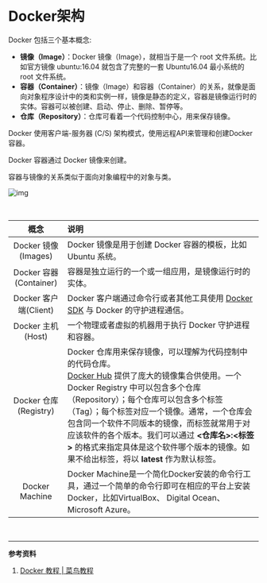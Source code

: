# Docker架构

Docker 包括三个基本概念:

- **镜像（Image）**：Docker 镜像（Image），就相当于是一个 root 文件系统。比如官方镜像 ubuntu:16.04 就包含了完整的一套 Ubuntu16.04 最小系统的 root 文件系统。
- **容器（Container）**：镜像（Image）和容器（Container）的关系，就像是面向对象程序设计中的类和实例一样，镜像是静态的定义，容器是镜像运行时的实体。容器可以被创建、启动、停止、删除、暂停等。
- **仓库（Repository）**：仓库可看着一个代码控制中心，用来保存镜像。

Docker 使用客户端-服务器 (C/S) 架构模式，使用远程API来管理和创建Docker容器。

Docker 容器通过 Docker 镜像来创建。

容器与镜像的关系类似于面向对象编程中的对象与类。

 ![img](https://www.runoob.com/wp-content/uploads/2016/04/576507-docker1.png) 

<br>

|          概念          | 说明                                                         |
| :--------------------: | :----------------------------------------------------------- |
|  Docker 镜像(Images)   | Docker 镜像是用于创建 Docker 容器的模板，比如 Ubuntu 系统。  |
| Docker 容器(Container) | 容器是独立运行的一个或一组应用，是镜像运行时的实体。         |
| Docker 客户端(Client)  | Docker 客户端通过命令行或者其他工具使用 [Docker SDK](https://docs.docker.com/develop/sdk/) 与 Docker 的守护进程通信。 |
|   Docker 主机(Host)    | 一个物理或者虚拟的机器用于执行 Docker 守护进程和容器。       |
| Docker 仓库(Registry)  | Docker 仓库用来保存镜像，可以理解为代码控制中的代码仓库。<br>[Docker Hub](https://hub.docker.com/) 提供了庞大的镜像集合供使用。一个 Docker Registry 中可以包含多个仓库（Repository）；每个仓库可以包含多个标签（Tag）；每个标签对应一个镜像。通常，一个仓库会包含同一个软件不同版本的镜像，而标签就常用于对应该软件的各个版本。我们可以通过 **<仓库名>:<标签>** 的格式来指定具体是这个软件哪个版本的镜像。如果不给出标签，将以 **latest** 作为默认标签。 |
|     Docker Machine     | Docker Machine是一个简化Docker安装的命令行工具，通过一个简单的命令行即可在相应的平台上安装Docker，比如VirtualBox、 Digital Ocean、Microsoft Azure。 |

<br>

---

**参考资料**

1. [Docker 教程 | 菜鸟教程]( https://www.runoob.com/docker/docker-tutorial.html )



